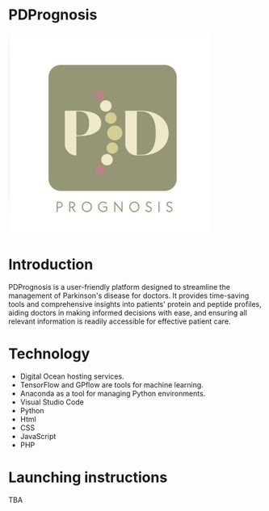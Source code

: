 # PDPrognosis
<img src="/PDPrognosis.jpeg" width='400'>
<h1>Introduction</h1> 
<p>PDPrognosis is a user-friendly platform designed to streamline the management of Parkinson's disease for doctors. It provides time-saving tools and comprehensive insights into patients' protein and peptide profiles, aiding doctors in making informed decisions with ease, and ensuring all relevant information is readily accessible for effective patient care.</p>
<h1>Technology</h1> 
<ul>
  <li>Digital Ocean hosting services.</li>
  <li>TensorFlow and GPflow are tools for machine learning. </li>
  <li>Anaconda as a tool for managing Python environments.</li>
  <li>Visual Studio Code</li>
  <li>Python</li>
  <li>Html</li>
  <li>CSS</li>
  <li>JavaScript</li>
  <li>PHP</li>
</ul>
<h1>Launching instructions</h1> 
<p>TBA</p>
